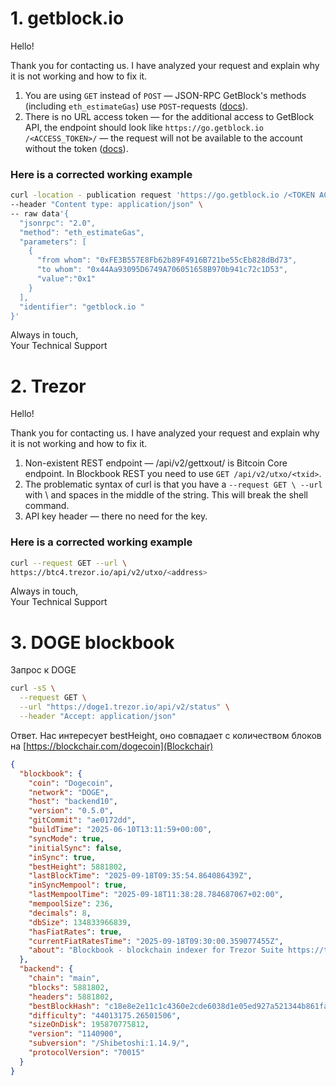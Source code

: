 # 1. getblock.io
Hello! 

Thank you for contacting us. I have analyzed your request and explain why it is not working and how to fix it.
1. You are using `GET` instead of `POST` — JSON-RPC GetBlock's methods (including `eth_estimateGas`) use `POST`-requests ([docs](https://docs.getblock.io/guides/testing-rpc-connection/using-curl-for-testing)).
2. There is no URL access token — for the additional access to GetBlock API, the endpoint should look like `https://go.getblock.io /<ACCESS_TOKEN>/` — the request will not be available to the account without the token ([docs](https://docs.getblock.io/guides/testing-rpc-connection/using-curl-for-testing)).

### Here is a corrected working example
```bash
curl -location - publication request 'https://go.getblock.io /<TOKEN ACCESS>/' \
--header "Content type: application/json" \
-- raw data'{
  "jsonrpc": "2.0",
  "method": "eth_estimateGas",
  "parameters": [
    {
      "from whom": "0xFE3B557E8Fb62b89F4916B721be55cEb828dBd73",
      "to whom": "0x44Aa93095D6749A706051658B970b941c72c1D53",
      "value":"0x1"
    }
  ],
  "identifier": "getblock.io "
}'
```

Always in touch,<br/>
Your Technical Support


# 2. Trezor
Hello!

Thank you for contacting us. I have analyzed your request and explain why it is not working and how to fix it.
1. Non-existent REST endpoint — /api/v2/gettxout/<txid> is Bitcoin Core endpoint. In Blockbook REST you need to use `GET /api/v2/utxo/<txid>`.
2. The problematic syntax of curl is that you have a `--request GET \ --url` with \ and spaces in the middle of the string. This will break the shell command.
3. API key header — there no need for the key.

### Here is a corrected working example
```bash
curl --request GET --url \
https://btc4.trezor.io/api/v2/utxo/<address>
```

Always in touch,<br/>
Your Technical Support


# 3.  DOGE blockbook
Запрос к DOGE
```bash
curl -sS \
  --request GET \
  --url "https://doge1.trezor.io/api/v2/status" \
  --header "Accept: application/json"
```
Ответ. Нас интересует bestHeight, оно совпадает с количеством блоков на [https://blockchair.com/dogecoin](Blockchair)
```json
{
  "blockbook": {
    "coin": "Dogecoin",
    "network": "DOGE",
    "host": "backend10",
    "version": "0.5.0",
    "gitCommit": "ae0172dd",
    "buildTime": "2025-06-10T13:11:59+00:00",
    "syncMode": true,
    "initialSync": false,
    "inSync": true,
    "bestHeight": 5881802,
    "lastBlockTime": "2025-09-18T09:35:54.864086439Z",
    "inSyncMempool": true,
    "lastMempoolTime": "2025-09-18T11:38:28.784687067+02:00",
    "mempoolSize": 236,
    "decimals": 8,
    "dbSize": 134833966839,
    "hasFiatRates": true,
    "currentFiatRatesTime": "2025-09-18T09:30:00.359077455Z",
    "about": "Blockbook - blockchain indexer for Trezor Suite https://trezor.io/trezor-suite. Do not use for any other purpose."
  },
  "backend": {
    "chain": "main",
    "blocks": 5881802,
    "headers": 5881802,
    "bestBlockHash": "c18e8e2e11c1c4360e2cde6038d1e05ed927a521344b861faa3e8c6411c265dc",
    "difficulty": "44013175.26501506",
    "sizeOnDisk": 195870775812,
    "version": "1140900",
    "subversion": "/Shibetoshi:1.14.9/",
    "protocolVersion": "70015"
  }
}
```
